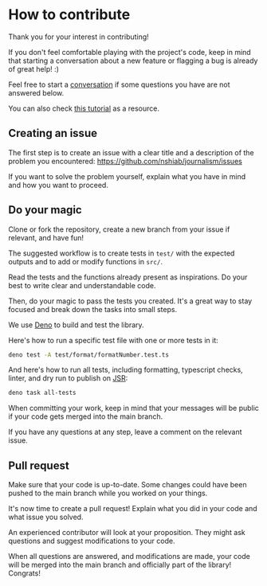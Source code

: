 # How to contribute

Thank you for your interest in contributing!

If you don't feel comfortable playing with the project's code, keep in mind that
starting a conversation about a new feature or flagging a bug is already of
great help! :)

Feel free to start a
[conversation](https://github.com/nshiab/journalism/discussions) if some
questions you have are not answered below.

You can also check
[this tutorial](https://github.com/firstcontributions/first-contributions) as a
resource.

## Creating an issue

The first step is to create an issue with a clear title and a description of the
problem you encountered: https://github.com/nshiab/journalism/issues

If you want to solve the problem yourself, explain what you have in mind and how
you want to proceed.

## Do your magic

Clone or fork the repository, create a new branch from your issue if relevant,
and have fun!

The suggested workflow is to create tests in `test/` with the expected outputs
and to add or modify functions in `src/`.

Read the tests and the functions already present as inspirations. Do your best
to write clear and understandable code.

Then, do your magic to pass the tests you created. It's a great way to stay
focused and break down the tasks into small steps.

We use [Deno](https://github.com/denoland/deno) to build and test the library.

Here's how to run a specific test file with one or more tests in it:

```bash
deno test -A test/format/formatNumber.test.ts
```

And here's how to run all tests, including formatting, typescript checks,
linter, and dry run to publish on
[JSR](https://jsr.io/@nshiab/simple-data-analysis):

```bash
deno task all-tests
```

When committing your work, keep in mind that your messages will be public if
your code gets merged into the main branch.

If you have any questions at any step, leave a comment on the relevant issue.

## Pull request

Make sure that your code is up-to-date. Some changes could have been pushed to
the main branch while you worked on your things.

It's now time to create a pull request! Explain what you did in your code and
what issue you solved.

An experienced contributor will look at your proposition. They might ask
questions and suggest modifications to your code.

When all questions are answered, and modifications are made, your code will be
merged into the main branch and officially part of the library! Congrats!
